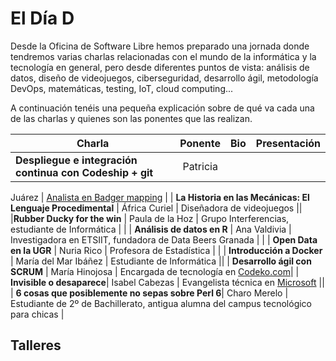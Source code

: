 # El Día D

Desde la Oficina de Software Libre hemos preparado una jornada donde tendremos varias charlas relacionadas con el mundo de la informática y la tecnología en general, pero desde diferentes puntos de vista: análisis de datos, diseño de videojuegos, ciberseguridad, desarrollo ágil, metodología DevOps, matemáticas, testing, IoT, cloud computing...

A continuación tenéis una pequeña explicación sobre de qué va cada una de las charlas y quienes son las ponentes que las realizan.

| Charla       | Ponente        | Bio  | Presentación 
| ------------- |:-------------:|:-----:| ------------- |
|**Despliegue e integración continua con Codeship + git** | Patricia
Juárez
| [Analista en Badger mapping](https://www.badgermapping.com/es/) | |
**La Historia en las Mecánicas: El Lenguaje Procedimental** | África
Curiel | Diseñadora de videojuegos ||
|**Rubber Ducky for the win** | Paula de la Hoz | Grupo
Interferencias, estudiante de Informática | |
| **Análisis de datos en R** | Ana Valdivia | Investigadora en ETSIIT,
fundadora de Data Beers Granada | |
| **Open Data en la UGR** | Nuria Rico | Profesora de Estadística | |
| **Introducción a Docker** | María del Mar Ibáñez | Estudiante de
Informática ||
| **Desarrollo ágil con SCRUM** | María Hinojosa | Encargada de
tecnología en [Codeko.com](http://codeko.com)|
| **Invisible o desaparece**| Isabel Cabezas | Evangelista técnica
en [Microsoft](http://microsoft.com) ||
| **6 cosas que posiblemente no sepas sobre Perl 6**| Charo Merelo |
Estudiante de 2º de Bachillerato, antigua alumna del campus
tecnológico para chicas |

## Talleres



